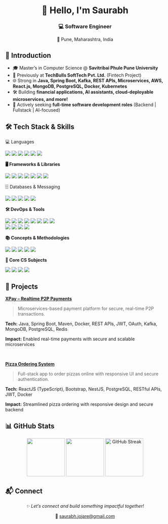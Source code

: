 <h1 align="center">👋 Hello, I'm Saurabh</h1>

<h3 align="center">💻 Software Engineer</h3>
<p align="center">
  📍 Pune, Maharashtra, India
</p>

## 🚀 Introduction

- 🎓 Master’s in Computer Science @ **Savitribai Phule Pune University**  
- 💼 Previously at **TechBulls SoftTech Pvt. Ltd.** (Fintech Project)  
- 🌐 Strong in **Java, Spring Boot, Kafka, REST APIs, Microservices, AWS, React.js, MongoDB, PostgreSQL, Docker, Kubernetes**  
- 🛠️ Building **financial applications, AI assistants, cloud-deployable microservices, and more!**  
- 🚨 Actively seeking **full-time software development roles** (Backend | Fullstack | AI-focused)  

## 🛠️ Tech Stack & Skills
<p>💻 Languages</strong></p>
<p>
  <img src="https://img.shields.io/badge/Java-ED8B00?style=for-the-badge&logo=java&logoColor=white" />
  <img src="https://img.shields.io/badge/C++-00599C?style=for-the-badge&logo=c%2B%2B&logoColor=white" />
  <img src="https://img.shields.io/badge/JavaScript-F7DF1E?style=for-the-badge&logo=javascript&logoColor=black" />
  <img src="https://img.shields.io/badge/TypeScript-3178C6?style=for-the-badge&logo=typescript&logoColor=white" />
  <img src="https://img.shields.io/badge/HTML5-E34F26?style=for-the-badge&logo=html5&logoColor=white" />
  <img src="https://img.shields.io/badge/CSS3-1572B6?style=for-the-badge&logo=css3&logoColor=white" />
</p>

<p><strong>🖥️ Frameworks & Libraries</strong></p>
<p>
  <img src="https://img.shields.io/badge/Spring_Boot-6DB33F?style=for-the-badge&logo=spring&logoColor=white" />
  <img src="https://img.shields.io/badge/Hibernate-59666C?style=for-the-badge&logo=hibernate&logoColor=white" />
  <img src="https://img.shields.io/badge/React-61DAFB?style=for-the-badge&logo=react&logoColor=black" />
  <img src="https://img.shields.io/badge/Angular-DD0031?style=for-the-badge&logo=angular&logoColor=white" />
  <img src="https://img.shields.io/badge/Bootstrap-7952B3?style=for-the-badge&logo=bootstrap&logoColor=white" />
  <img src="https://img.shields.io/badge/JUnit-25A162?style=for-the-badge&logo=junit5&logoColor=white" />
  <img src="https://img.shields.io/badge/Mockito-00C2A0?style=for-the-badge&logo=mockito&logoColor=white" />
</p>

<p>🗄️ Databases & Messaging</strong></p>
<p>
  <img src="https://img.shields.io/badge/PostgreSQL-336791?style=for-the-badge&logo=postgresql&logoColor=white" />
  <img src="https://img.shields.io/badge/MySQL-00758F?style=for-the-badge&logo=mysql&logoColor=white" />
  <img src="https://img.shields.io/badge/MongoDB-47A248?style=for-the-badge&logo=mongodb&logoColor=white" />
  <img src="https://img.shields.io/badge/Redis-DC382D?style=for-the-badge&logo=redis&logoColor=white" />
  <img src="https://img.shields.io/badge/Kafka-231F20?style=for-the-badge&logo=apachekafka&logoColor=white" />
</p>

<p><strong>🛠️ DevOps & Tools</strong></p>
<p>
  <img src="https://img.shields.io/badge/Git-F05032?style=for-the-badge&logo=git&logoColor=white" />
  <img src="https://img.shields.io/badge/Linux-FCC624?style=for-the-badge&logo=linux&logoColor=black" />
  <img src="https://img.shields.io/badge/Postman-FF6C37?style=for-the-badge&logo=postman&logoColor=white" />
  <img src="https://img.shields.io/badge/Jenkins-D24939?style=for-the-badge&logo=jenkins&logoColor=white" />
  <img src="https://img.shields.io/badge/Ansible-EE0000?style=for-the-badge&logo=ansible&logoColor=white" />
  <img src="https://img.shields.io/badge/Prometheus-E6522C?style=for-the-badge&logo=prometheus&logoColor=white" />
  <img src="https://img.shields.io/badge/Grafana-F46800?style=for-the-badge&logo=grafana&logoColor=white" />
  <img src="https://img.shields.io/badge/Docker-2496ED?style=for-the-badge&logo=docker&logoColor=white" /><br>
  <img src="https://img.shields.io/badge/Kubernetes-326CE5?style=for-the-badge&logo=kubernetes&logoColor=white" />
  <img src="https://img.shields.io/badge/AWS-232F3E?style=for-the-badge&logo=amazonaws&logoColor=white" />
  <img src="https://img.shields.io/badge/Microservices-FF6600?style=for-the-badge" />
  <img src="https://img.shields.io/badge/REST_API-61DAFB?style=for-the-badge" />
</p>

<p><strong>📚 Concepts & Methodologies</strong></p>
<p>
  <img src="https://img.shields.io/badge/Data_Structures-007ACC?style=for-the-badge" />
  <img src="https://img.shields.io/badge/Algorithms-FF8C00?style=for-the-badge" />
  <img src="https://img.shields.io/badge/Agile-007ACC?style=for-the-badge" />
  <img src="https://img.shields.io/badge/SOLID_Principles-6A1B9A?style=for-the-badge" />
  <img src="https://img.shields.io/badge/Generative_AI-FF4081?style=for-the-badge" />
</p>

<p><strong>📘 Core CS Subjects</strong></p>
<p>
  <img src="https://img.shields.io/badge/Computer_Networks-4682B4?style=for-the-badge&logo=azurepipelines&logoColor=white" />
  <img src="https://img.shields.io/badge/DBMS-8A2BE2?style=for-the-badge&logo=databricks&logoColor=white" />
  <img src="https://img.shields.io/badge/Operating_System-FF4500?style=for-the-badge&logo=linux&logoColor=white" />
  <img src="https://img.shields.io/badge/System_Design-2E8B57?style=for-the-badge&logo=architecture&logoColor=white" />
</p>

## 🧠 Projects
<p><strong><a href="https://github.com/saurabhjojare/xpay" target="_blank">XPay – Realtime P2P Payments</a></strong></p>
<blockquote>Microservices-based payment platform for secure, real-time P2P transactions.</blockquote>
<p><strong>Tech:</strong> Java, Spring Boot, Maven, Docker, REST APIs, JWT, OAuth, Kafka, MongoDB, PostgreSQL, Redis</p>
<p><strong>Impact:</strong> Enabled real-time payments with secure and scalable microservices</p>
<br>

<p><strong><a href="https://github.com/saurabhjojare/Pizza-Ordering-System" target="_blank">Pizza Ordering System</a></strong></p>
<blockquote>Full-stack app to order pizzas online with responsive UI and secure authentication.</blockquote>
<p><strong>Tech:</strong> ReactJS (TypeScript), Bootstrap, NestJS, PostgreSQL, RESTful APIs, JWT, Docker</p>
<p><strong>Impact:</strong> Streamlined pizza ordering with responsive design and secure backend</p>

## 📊 GitHub Stats
<p align="center">
  <img src="https://github-readme-stats.vercel.app/api?username=saurabhjojare&show_icons=true&theme=transparent&hide_border=true" height="120"/>
  <img src="https://github-readme-stats.vercel.app/api/top-langs/?username=saurabhjojare&layout=compact&theme=transparent&hide_border=true" height="120"/>
  <img src="https://streak-stats.demolab.com?user=saurabhjojare&theme=transparent&hide_border=true&date=20250916" height="120" alt="GitHub Streak"/>
</p>

## 📬 Connect  

<p align="center"><i>✨ Let’s connect and build something impactful together!</i></p>

<p align="center">📧 <a href="mailto:saurabh.jojare@gmail.com">saurabh.jojare@gmail.com</a></p>

